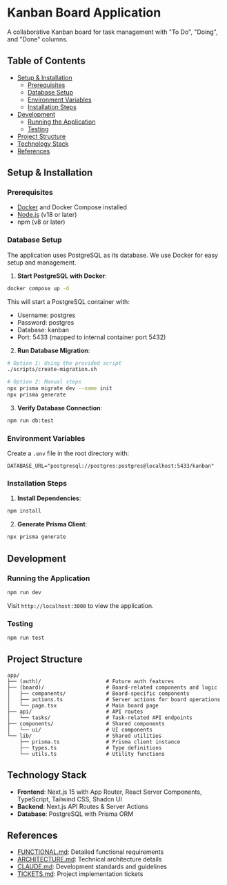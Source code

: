# Kanban Board Application

A collaborative Kanban board for task management with "To Do", "Doing", and "Done" columns.

## Table of Contents

- [Setup & Installation](#setup--installation)
  - [Prerequisites](#prerequisites)
  - [Database Setup](#database-setup)
  - [Environment Variables](#environment-variables)
  - [Installation Steps](#installation-steps)
- [Development](#development)
  - [Running the Application](#running-the-application)
  - [Testing](#testing)
- [Project Structure](#project-structure)
- [Technology Stack](#technology-stack)
- [References](#references)

## Setup & Installation

### Prerequisites

- [Docker](https://www.docker.com/get-started/) and Docker Compose installed
- [Node.js](https://nodejs.org/) (v18 or later)
- npm (v8 or later)

### Database Setup

The application uses PostgreSQL as its database. We use Docker for easy setup and management.

1. **Start PostgreSQL with Docker**:

```bash
docker compose up -d
```

This will start a PostgreSQL container with:
- Username: postgres
- Password: postgres
- Database: kanban
- Port: 5433 (mapped to internal container port 5432)

2. **Run Database Migration**:

```bash
# Option 1: Using the provided script
./scripts/create-migration.sh

# Option 2: Manual steps
npx prisma migrate dev --name init
npx prisma generate
```

3. **Verify Database Connection**:

```bash
npm run db:test
```

### Environment Variables

Create a `.env` file in the root directory with:

```
DATABASE_URL="postgresql://postgres:postgres@localhost:5433/kanban"
```

### Installation Steps

1. **Install Dependencies**:

```bash
npm install
```

2. **Generate Prisma Client**:

```bash
npx prisma generate
```

## Development

### Running the Application

```bash
npm run dev
```

Visit `http://localhost:3000` to view the application.

### Testing

```bash
npm run test
```

## Project Structure

```
app/
├── (auth)/                     # Future auth features
├── (board)/                    # Board-related components and logic
│   ├── components/             # Board-specific components
│   ├── actions.ts              # Server actions for board operations
│   └── page.tsx                # Main board page
├── api/                        # API routes
│   └── tasks/                  # Task-related API endpoints
├── components/                 # Shared components
│   └── ui/                     # UI components
└── lib/                        # Shared utilities
    ├── prisma.ts               # Prisma client instance
    ├── types.ts                # Type definitions
    └── utils.ts                # Utility functions
```

## Technology Stack

- **Frontend**: Next.js 15 with App Router, React Server Components, TypeScript, Tailwind CSS, Shadcn UI
- **Backend**: Next.js API Routes & Server Actions
- **Database**: PostgreSQL with Prisma ORM

## References

- [FUNCTIONAL.md](FUNCTIONAL.md): Detailed functional requirements
- [ARCHITECTURE.md](ARCHITECTURE.md): Technical architecture details
- [CLAUDE.md](CLAUDE.md): Development standards and guidelines
- [TICKETS.md](TICKETS.md): Project implementation tickets